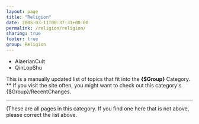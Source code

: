 ```yaml
---
layout: page
title: "Religion"
date: 2005-03-11T00:37:31+00:00
permalink: /religion/religion/
sharing: true
footer: true
group: Religion
---
```


* AlaerianCult
* QinLopShu

This is a manually updated list of topics that fit into the **{$Group}** Category.
**
If you visit the site often, you might want to check out this category's {$Group}/RecentChanges.

----

(These are all pages in this category. If you find one here that is not above, please correct the list above.

